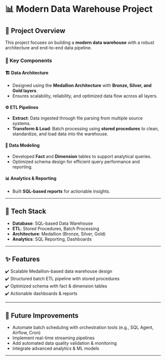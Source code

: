# 📊 Modern Data Warehouse Project

## 🚀 Project Overview  
This project focuses on building a **modern data warehouse** with a robust architecture and end-to-end data pipeline.  

### 🔹 Key Components  

#### 🏗️ Data Architecture  
- Designed using the **Medallion Architecture** with **Bronze, Silver, and Gold layers**.  
- Ensures scalability, reliability, and optimized data flow across all layers.  

#### ⚙️ ETL Pipelines  
- **Extract**: Data ingested through file parsing from multiple source systems.  
- **Transform & Load**: Batch processing using **stored procedures** to clean, standardize, and load data into the warehouse.  

#### 📐 Data Modeling  
- Developed **Fact** and **Dimension** tables to support analytical queries.  
- Optimized schema design for efficient query performance and reporting.  

#### 📊 Analytics & Reporting  
- Built **SQL-based reports** for actionable insights.  

---

## 📂 Tech Stack  
- **Database**: SQL-based Data Warehouse  
- **ETL**: Stored Procedures, Batch Processing  
- **Architecture**: Medallion (Bronze, Silver, Gold)  
- **Analytics**: SQL Reporting, Dashboards  

---

## ✨ Features  
✔️ Scalable Medallion-based data warehouse design  
✔️ Structured batch ETL pipeline with stored procedures  
✔️ Optimized schema with fact & dimension tables  
✔️ Actionable dashboards & reports  

---

## 📌 Future Improvements  
- Automate batch scheduling with orchestration tools (e.g., SQL Agent, Airflow, Cron)  
- Implement real-time streaming pipelines  
- Add automated data quality validation & monitoring  
- Integrate advanced analytics & ML models  

---
